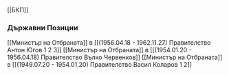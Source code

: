 [[БКП]]

### Държавни Позиции
[[Министър на Отбраната]] в [[(1956.04.18 - 1962.11.27) Правителство Антон Югов 1 2 3]]
[[Министър на Отбраната]] в [[(1954.01.20 - 1956.04.18) Правителство Вълко Червенков]]
[[Министър на Отбраната]] в [[(1949.07.20 - 1954.01.20) Правителство Васил Коларов 1 2]]